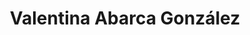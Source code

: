 ---
title: "Valentina Abarca González"
image: "images/team/generico-F.jpg"
jobtitle: "Ayudante - Curso Robótica"
category: estudiante
linkedinurl: ""
weight: 15
---
